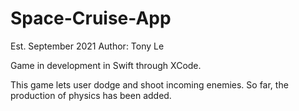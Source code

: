 # Space-Cruise-App
Est. September 2021
Author: Tony Le

Game in development in Swift through XCode.

This game lets user dodge and shoot incoming enemies.
So far, the production of physics has been added.
